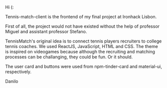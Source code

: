 Hi (:

Tennis-match-client is the frontend of my final project at Ironhack Lisbon. 

First of all, the project would not have existed without the help of professor Miguel and assistant professor Stefano. 

TennisMatch's original idea is to connect tennis players recruiters to college tennis coaches. We used ReactJS, JavaScript, HTML and CSS. The theme is inspired on videogames because although the recruiting and matching processes can be challanging, they could be fun. Or it should. 

The user card and buttons were used from npm-tinder-card and material-ui, respectively.

Danilo


